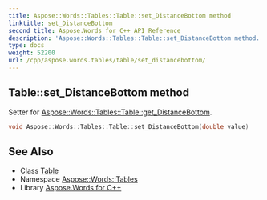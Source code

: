 ```yaml
---
title: Aspose::Words::Tables::Table::set_DistanceBottom method
linktitle: set_DistanceBottom
second_title: Aspose.Words for C++ API Reference
description: 'Aspose::Words::Tables::Table::set_DistanceBottom method. Setter for Aspose::Words::Tables::Table::get_DistanceBottom in C++.'
type: docs
weight: 52200
url: /cpp/aspose.words.tables/table/set_distancebottom/
---
```

## Table::set_DistanceBottom method


Setter for [Aspose::Words::Tables::Table::get_DistanceBottom](../get_distancebottom/).

```cpp
void Aspose::Words::Tables::Table::set_DistanceBottom(double value)
```

## See Also

* Class [Table](../)
* Namespace [Aspose::Words::Tables](../../)
* Library [Aspose.Words for C++](../../../)
